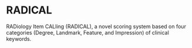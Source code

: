 # RADICAL
RADiology Item CALling (RADICAL), a novel scoring system based on four categories (Degree, Landmark, Feature, and Impression) of clinical keywords.
